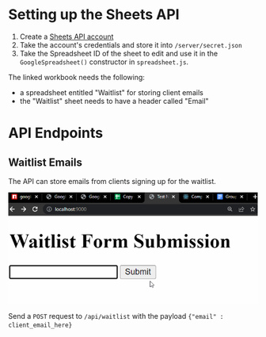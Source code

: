 # Setting up the Sheets API
1. Create a [Sheets API account](https://www.youtube.com/watch?v=UGN6EUi4Yio)
2. Take the account's credentials and store it into `/server/secret.json`
3. Take the Spreadsheet ID of the sheet to edit and use it in the `GoogleSpreadsheet()` constructor in `spreadsheet.js`.

The linked workbook needs the following:
- a spreadsheet entitled "Waitlist" for storing client emails
- the "Waitlist" sheet needs to have a header called "Email"

# API Endpoints
## Waitlist Emails
The API can store emails from clients signing up for the waitlist. 

![Example of a client subscribing to waitlist](docs/waitlistAPI.gif)


Send a `POST` request to `/api/waitlist` with the payload `{"email" : client_email_here}`

